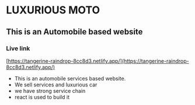 # LUXURIOUS MOTO

## This is an Automobile based website


### Live link
[https://tangerine-raindrop-8cc8d3.netlify.app/](https://tangerine-raindrop-8cc8d3.netlify.app/)

 * This is an automobile services based website.
 * We sell services and luxurious car
 * we have strong service chain
 * react is used to build it
 